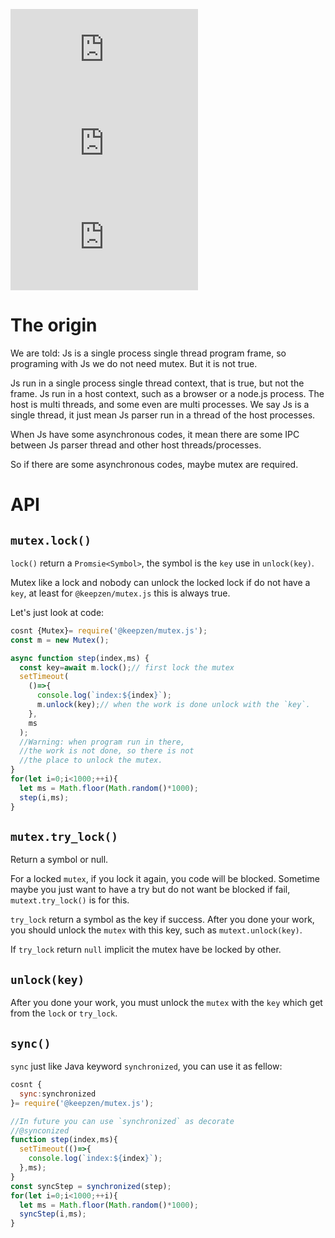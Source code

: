 ![npm](https://img.shields.io/npm/v/@keepzen/mutex.js)
![npm](https://img.shields.io/npm/dm/@keepzen/mutex.js)
![npm](https://img.shields.io/npm/dt/@keepzen/mutex.js)
# The origin
We are told: Js is a single process single thread program frame, so programing
with Js we do not need mutex. But it is not true.

Js run in a single process single thread context, that is true, but not the
frame. Js run in a host context, such as a browser or a node.js process.
The host is multi threads, and some even are multi processes.
We say Js is a single thread, it just mean Js parser run in a thread of the
host processes.

When Js have some asynchronous codes, it mean there are some IPC
between Js parser thread and other host threads/processes.

So if there are some asynchronous codes, maybe mutex are required.

# API
## `mutex.lock()`

`lock()` return a `Promsie<Symbol>`, the symbol is the `key` use in `unlock(key)`.

Mutex like a lock and nobody can unlock the locked lock if do not have a `key`, at least for `@keepzen/mutex.js` this is always true.

Let's just look at code:

```js
cosnt {Mutex}= require('@keepzen/mutex.js');
const m = new Mutex();

async function step(index,ms) {
  const key=await m.lock();// first lock the mutex
  setTimeout(
    ()=>{
      console.log(`index:${index}`);
      m.unlock(key);// when the work is done unlock with the `key`.
    },
    ms
  );
  //Warning: when program run in there,
  //the work is not done, so there is not
  //the place to unlock the mutex.
}
for(let i=0;i<1000;++i){
  let ms = Math.floor(Math.random()*1000);
  step(i,ms);
}
```

## `mutex.try_lock()`

Return a symbol or null.

For a locked `mutex`, if you lock it again, you code will be blocked.
Sometime maybe you just want to have a try but do not want be blocked if fail,
`mutext.try_lock()` is for this.

`try_lock` return a symbol as the key if success. After you done your work, you should unlock the `mutex` with this key, such as `mutext.unlock(key)`.

If `try_lock` return `null` implicit the mutex have be locked by other.

## `unlock(key)`
After you done your work, you must unlock the `mutex` with the `key` which get from the `lock` or `try_lock`.

## `sync()`

`sync` just like Java keyword `synchronized`, you can use it as fellow:
```js
cosnt {
  sync:synchronized
}= require('@keepzen/mutex.js');

//In future you can use `synchronized` as decorate
//@synconized
function step(index,ms){
  setTimeout(()=>{
    console.log(`index:${index}`);
  },ms);
}
const syncStep = synchronized(step);
for(let i=0;i<1000;++i){
  let ms = Math.floor(Math.random()*1000);
  syncStep(i,ms);
}
```
